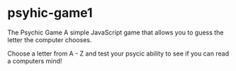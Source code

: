 # psyhic-game1


The Psychic Game A simple JavaScript game that allows you to guess the letter the computer chooses.

Choose a letter from A - Z and test your psycic ability to see if you can read a computers mind!
